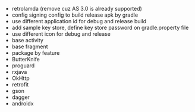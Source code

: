 - retrolamda (remove cuz AS 3.0 is already supported)
- config signing config to build release apk by gradle
- use different application id for debug and release build
- add sample key store, define key store password on gradle.property file
- use different icon for debug and release
- base activity
- base fragment
- package by feature
- ButterKnife
- proguard
- rxjava
- OkHttp
- retrofit
- gson
- dagger
- androidx
